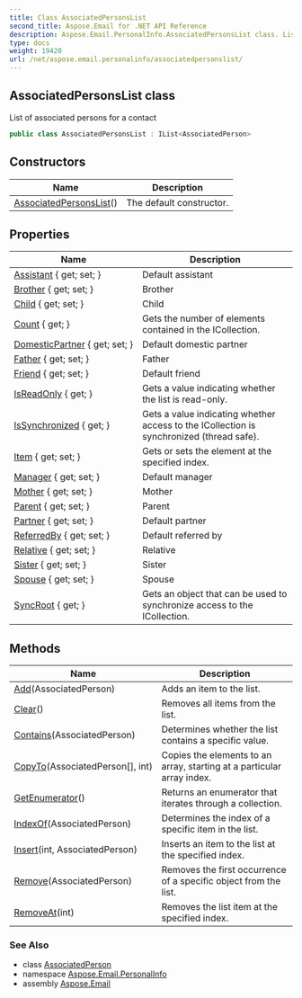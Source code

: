 ```yaml
---
title: Class AssociatedPersonsList
second_title: Aspose.Email for .NET API Reference
description: Aspose.Email.PersonalInfo.AssociatedPersonsList class. List of associated persons for a contact
type: docs
weight: 19420
url: /net/aspose.email.personalinfo/associatedpersonslist/
---
```

## AssociatedPersonsList class

List of associated persons for a contact

```csharp
public class AssociatedPersonsList : IList<AssociatedPerson>
```

## Constructors

| Name | Description |
| --- | --- |
| [AssociatedPersonsList](associatedpersonslist/)() | The default constructor. |

## Properties

| Name | Description |
| --- | --- |
| [Assistant](../../aspose.email.personalinfo/associatedpersonslist/assistant/) { get; set; } | Default assistant |
| [Brother](../../aspose.email.personalinfo/associatedpersonslist/brother/) { get; set; } | Brother |
| [Child](../../aspose.email.personalinfo/associatedpersonslist/child/) { get; set; } | Child |
| [Count](../../aspose.email.personalinfo/associatedpersonslist/count/) { get; } | Gets the number of elements contained in the ICollection. |
| [DomesticPartner](../../aspose.email.personalinfo/associatedpersonslist/domesticpartner/) { get; set; } | Default domestic partner |
| [Father](../../aspose.email.personalinfo/associatedpersonslist/father/) { get; set; } | Father |
| [Friend](../../aspose.email.personalinfo/associatedpersonslist/friend/) { get; set; } | Default friend |
| [IsReadOnly](../../aspose.email.personalinfo/associatedpersonslist/isreadonly/) { get; } | Gets a value indicating whether the list is read-only. |
| [IsSynchronized](../../aspose.email.personalinfo/associatedpersonslist/issynchronized/) { get; } | Gets a value indicating whether access to the ICollection is synchronized (thread safe). |
| [Item](../../aspose.email.personalinfo/associatedpersonslist/item/) { get; set; } | Gets or sets the element at the specified index. |
| [Manager](../../aspose.email.personalinfo/associatedpersonslist/manager/) { get; set; } | Default manager |
| [Mother](../../aspose.email.personalinfo/associatedpersonslist/mother/) { get; set; } | Mother |
| [Parent](../../aspose.email.personalinfo/associatedpersonslist/parent/) { get; set; } | Parent |
| [Partner](../../aspose.email.personalinfo/associatedpersonslist/partner/) { get; set; } | Default partner |
| [ReferredBy](../../aspose.email.personalinfo/associatedpersonslist/referredby/) { get; set; } | Default referred by |
| [Relative](../../aspose.email.personalinfo/associatedpersonslist/relative/) { get; set; } | Relative |
| [Sister](../../aspose.email.personalinfo/associatedpersonslist/sister/) { get; set; } | Sister |
| [Spouse](../../aspose.email.personalinfo/associatedpersonslist/spouse/) { get; set; } | Spouse |
| [SyncRoot](../../aspose.email.personalinfo/associatedpersonslist/syncroot/) { get; } | Gets an object that can be used to synchronize access to the ICollection. |

## Methods

| Name | Description |
| --- | --- |
| [Add](../../aspose.email.personalinfo/associatedpersonslist/add/)(AssociatedPerson) | Adds an item to the list. |
| [Clear](../../aspose.email.personalinfo/associatedpersonslist/clear/)() | Removes all items from the list. |
| [Contains](../../aspose.email.personalinfo/associatedpersonslist/contains/)(AssociatedPerson) | Determines whether the list contains a specific value. |
| [CopyTo](../../aspose.email.personalinfo/associatedpersonslist/copyto/)(AssociatedPerson[], int) | Copies the elements to an array, starting at a particular array index. |
| [GetEnumerator](../../aspose.email.personalinfo/associatedpersonslist/getenumerator/)() | Returns an enumerator that iterates through a collection. |
| [IndexOf](../../aspose.email.personalinfo/associatedpersonslist/indexof/)(AssociatedPerson) | Determines the index of a specific item in the list. |
| [Insert](../../aspose.email.personalinfo/associatedpersonslist/insert/)(int, AssociatedPerson) | Inserts an item to the list at the specified index. |
| [Remove](../../aspose.email.personalinfo/associatedpersonslist/remove/)(AssociatedPerson) | Removes the first occurrence of a specific object from the list. |
| [RemoveAt](../../aspose.email.personalinfo/associatedpersonslist/removeat/)(int) | Removes the list item at the specified index. |

### See Also

* class [AssociatedPerson](../associatedperson/)
* namespace [Aspose.Email.PersonalInfo](../../aspose.email.personalinfo/)
* assembly [Aspose.Email](../../)


